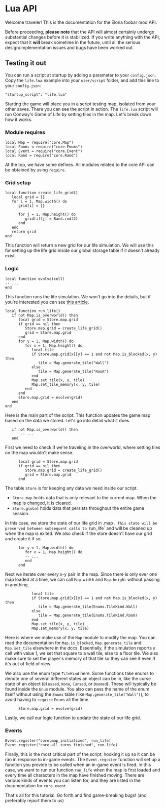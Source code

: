 # Lua API
Welcome traveler! This is the documentation for the Elona foobar mod API.

Before proceeding, **please note** that the API will almost certainly undergo substantial changes before it is stabilized. If you write anything with the API, expect that it **will** break sometime in the future, until all the serious design/implementation issues and bugs have been worked out.

## Testing it out
You can run a script at startup by adding a parameter to your `config.json`. Copy the `life.lua` example into your `user/script` folder, and add this line to your `config.json`:

```
"startup_script": "life.lua"
```

Starting the game will place you in a script testing map, isolated from your other saves. There you can see the script in action. The `life.lua` script will run Conway's Game of Life by setting tiles in the map. Let's break down how it works.

### Module requires

```
local Map = require("core.Map")
local Enums = require("core.Enums")
local Event = require("core.Event")
local Rand = require("core.Rand")
```

At the top, we have some defines. All modules related to the core API can be obtained by using `require`.

### Grid setup

```
local function create_life_grid()
   local grid = {}
   for i = 1, Map.width() do
      grid[i] = {}

      for j = 1, Map.height() do
         grid[i][j] = Rand.rnd(2)
      end
   end
   return grid
end
```

This function will return a new grid for our life simulation. We will use this for setting up the life grid inside our global storage table if it doesn't already exist.

### Logic

```
local function evolve(cell)
-- ...
end
```

This function runs the life simulation. We won't go into the details, but if you're interested you can see [this article](https://en.wikipedia.org/wiki/Conway%27s_Game_of_Life).

```
local function run_life()
   if not Map.is_overworld() then
      local grid = Store.map.grid
      if grid == nil then
         Store.map.grid = create_life_grid()
         grid = Store.map.grid
      end
      for y = 1, Map.width() do
         for x = 1, Map.height() do
            local tile
            if Store.map.grid[x][y] == 1 and not Map.is_blocked(x, y) then
               tile = Map.generate_tile("Wall")
            else
               tile = Map.generate_tile("Room")
            end
            Map.set_tile(x, y, tile)
            Map.set_tile_memory(x, y, tile)
         end
      end
      Store.map.grid = evolve(grid)
   end
end
```

Here is the main part of the script. This function updates the game map based on the data we stored. Let's go into detail what it does.

```
   if not Map.is_overworld() then
       -- ...
   end
```

First we need to check if we're traveling in the overworld, where setting tiles on the map wouldn't make sense.

```
      local grid = Store.map.grid
      if grid == nil then
         Store.map.grid = create_life_grid()
         grid = Store.map.grid
      end
```

The table `Store` is for keeping any data we need inside our script.
- `Store.map` holds data that is only relevant to the current map. When the map is changed, it is cleared.
- `Store.global` holds data that persists throughout the entire game session.

In this case, we store the state of our life grid in .map`. This state will be preserved between subsequent calls to `run_life` and will be cleaned up when the map is exited. We also check if the store doesn't have our grid and create it if so.

```
      for y = 1, Map.width() do
         for x = 1, Map.height() do
         -- ...
         end
      end
```

Next we iterate over every x-y pair in the map. Since there is only ever one map loaded at a time, we can call `Map.width` and `Map.height` without passing in anything.

```
            local tile
            if Store.map.grid[x][y] == 1 and not Map.is_blocked(x, y) then
               tile = Map.generate_tile(Enums.TileKind.Wall)
            else
               tile = Map.generate_tile(Enums.TileKind.Room)
            end
            Map.set_tile(x, y, tile)
            Map.set_memory(x, y, tile)
```

Here is where we make use of the `Map` module to modify the map. You can read the documentation for `Map.is_blocked`, `Map.generate_tile` and `Map.set_tile` elsewhere in the docs. Essentially, if the simulation reports a cell with value 1, we set that square to a wall tile, else to a floor tile. We also make sure to set the player's memory of that tile so they can see it even if it's out of field of view.

We also use the enum type `TileKind` here. Some functions take enums to denote one of several different states an object can be in, like the curse state of an object (`Blessed`, `None`, `Cursed`, or `Doomed`). These will typically be found inside the `Enum` module. You also can pass the name of the enum itself without using the `Enums` table (like `Map.generate_tile("Wall")`), to avoid having to `require` `Enums` all the time.

```
      Store.map.grid = evolve(grid)
```

Lastly, we call our logic function to update the state of our life grid.

### Events

```
Event.register("core.map_initialized", run_life)
Event.register("core.all_turns_finished", run_life)
```

Finally, this is the most critical part of the script: hooking it up so it can be ran in response to in-game events. The `Event.register` function will set up a function you provide to be called when an in-game event is fired. In this case, we want to run our function `run_life` when the map is first loaded and every time all characters in the map have finished moving. There are various kinds of events you can listen for, and they are listed in the documentation for `core.event`

That's all for this tutorial. Go forth and find game-breaking bugs! (and preferably report them to us)
